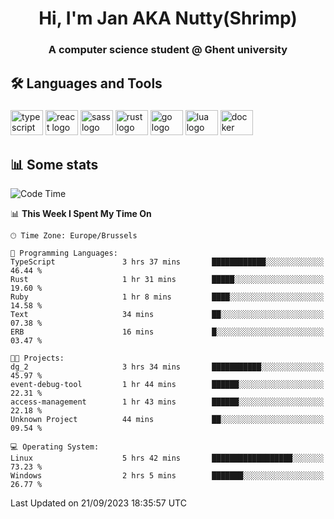 <h1 align="center">Hi, I'm Jan AKA Nutty(Shrimp)</h1>
<h3 align="center">A computer science student @ Ghent university</h3>

<h2 align="left">🛠️ Languages and Tools</h2>

###

<div align="left">
  <img src="https://cdn.jsdelivr.net/gh/devicons/devicon/icons/typescript/typescript-original.svg" height="40" width="52" alt="typescript logo"  />
  <img src="https://cdn.jsdelivr.net/gh/devicons/devicon/icons/react/react-original.svg" height="40" width="52" alt="react logo"  />
  <img src="https://cdn.jsdelivr.net/gh/devicons/devicon/icons/sass/sass-original.svg" height="40" width="52" alt="sass logo"  />
  <img src="https://cdn.jsdelivr.net/gh/devicons/devicon/icons/rust/rust-plain.svg" height="40" width="52" alt="rust logo"  />
  <img src="https://cdn.jsdelivr.net/gh/devicons/devicon/icons/go/go-original.svg" height="40" width="52" alt="go logo"  />
  <img src="https://cdn.jsdelivr.net/gh/devicons/devicon/icons/lua/lua-original.svg" height="40" width="52" alt="lua logo"  />
  <img src="https://cdn.jsdelivr.net/gh/devicons/devicon/icons/docker/docker-original.svg" height="40" width="52" alt="docker logo"  />
</div>

<h2>📊 Some stats</h2>

<!--START_SECTION:waka-->
![Code Time](http://img.shields.io/badge/Code%20Time-3%2C679%20hrs%2058%20mins-blue)

📊 **This Week I Spent My Time On** 

```text
🕑︎ Time Zone: Europe/Brussels

💬 Programming Languages: 
TypeScript               3 hrs 37 mins       ████████████░░░░░░░░░░░░░   46.44 % 
Rust                     1 hr 31 mins        █████░░░░░░░░░░░░░░░░░░░░   19.60 % 
Ruby                     1 hr 8 mins         ████░░░░░░░░░░░░░░░░░░░░░   14.58 % 
Text                     34 mins             ██░░░░░░░░░░░░░░░░░░░░░░░   07.38 % 
ERB                      16 mins             █░░░░░░░░░░░░░░░░░░░░░░░░   03.47 % 

🐱‍💻 Projects: 
dg_2                     3 hrs 34 mins       ███████████░░░░░░░░░░░░░░   45.97 % 
event-debug-tool         1 hr 44 mins        ██████░░░░░░░░░░░░░░░░░░░   22.31 % 
access-management        1 hr 43 mins        ██████░░░░░░░░░░░░░░░░░░░   22.18 % 
Unknown Project          44 mins             ██░░░░░░░░░░░░░░░░░░░░░░░   09.54 % 

💻 Operating System: 
Linux                    5 hrs 42 mins       ██████████████████░░░░░░░   73.23 % 
Windows                  2 hrs 5 mins        ███████░░░░░░░░░░░░░░░░░░   26.77 % 
```


 Last Updated on 21/09/2023 18:35:57 UTC
<!--END_SECTION:waka-->
